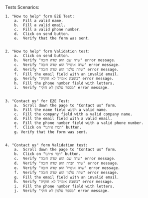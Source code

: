 Tests Scenarios:

    1. "How to help" form E2E Test:
        a.  Fill a valid name.
        b.  Fill a valid email.
        c.  Fill a valid phone number.
        d.  Click on send button.
        e.  Verify that the form was sent.


    2. "How to help" form Validation test:
        a.  Click on send button.
        b.  Verify "שדה שם הוא שדה חובה" error message.
        c.  Verify "שדה אימייל הוא שדה חובה" error message.
        d.  Verify "שדה טלפון הוא שדה חובה" error message.
        f.  Fill the email field with an invalid email.
        g.  Verify "כתובת אימייל לא חוקית" error message.
        h.  Fill the phone number field with letters.
        i.  Verify "מספר טלפון לא חוקי" error message.
        

    3. "Contact us" for E2E Test: 
        a.  Scroll down the page to "Contact us" form. 
        b.  Fill the name field with a valid name.
        c.  Fill the company field with a valid company name.
        d.  Fill the email field with a valid email.
        e.  Fill the phone number field with a valid phone number.
        f.  Click on "דברו איתנו" button.
        g. Verify that the form was sent.


    4. "Contact us" form Validation test:
        a.  Scroll down the page to "Contact us" form.
        b.  Click on "דבר איתנו" button.
        c.  Verify "שדה שם הוא שדה חובה" error message.
        d.  Verify "שדה חברה הוא שדה חובה" error message.
        e.  Verify "שדה אימייל הוא שדה חובה" error message.
        f.  Verify "שדה טלפון הוא שדה חובה" error message.
        g.  Fill the email field with an invalid email.
        h.  Verify "כתובת אימייל לא חוקית" error message.
        i.  Fill the phone number field with letters.
        j.  Verify "מספר טלפון לא חוקי" error message.
